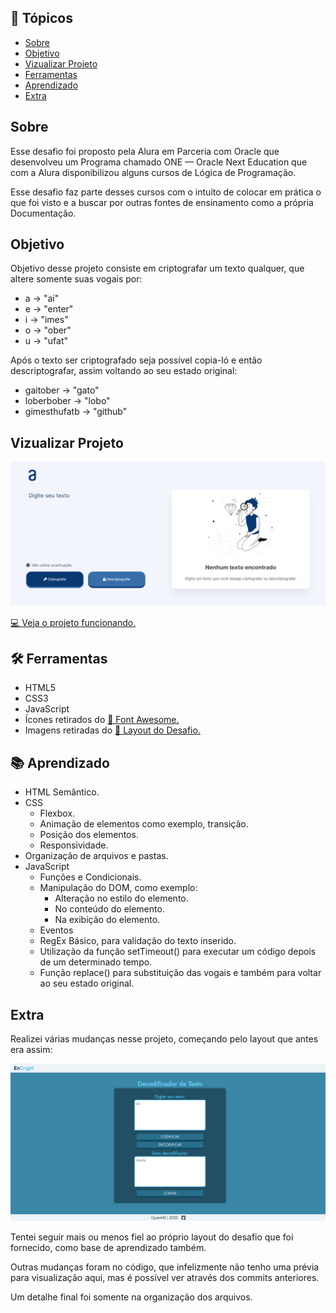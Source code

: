 ## 📌 Tópicos

- [Sobre](#sobre)
- [Objetivo](#objetivo)
- [Vizualizar Projeto](#vizualizar-projeto)
- [Ferramentas](#🛠️-ferramentas)
- [Aprendizado](#📚-aprendizado)
- [Extra](#extra)

## Sobre

Esse desafio foi proposto pela Alura em Parceria com Oracle que desenvolveu um Programa chamado ONE — Oracle Next Education que com a Alura disponibilizou alguns cursos de Lógica de Programação.

Esse desafio faz parte desses cursos com o intuito de colocar em prática o que foi visto e a buscar por outras fontes de ensinamento como a própria Documentação.

## Objetivo

Objetivo desse projeto consiste em criptografar um texto qualquer, que altere somente suas vogais por:

- a -> "ai"
- e -> "enter"
- i -> "imes"
- o -> "ober"
- u -> "ufat"

Após o texto ser criptografado seja possível copia-ló e então descriptografar, assim voltando ao seu estado original:

- gaitober -> "gato"
- loberbober -> "lobo"
- gimesthufatb -> "github"

## Vizualizar Projeto

![Imagem do Projeto](./.github/preview.png)

[💻 Veja o projeto funcionando.](https://joaopdr3.github.io/text-decoder-challenge/)

## 🛠️ Ferramentas

- HTML5
- CSS3
- JavaScript
- Ícones retirados do [🔗 Font Awesome.](https://fontawesome.com/)
- Imagens retiradas do [🔗 Layout do Desafio.](<https://www.figma.com/file/XqmWWW3PcR2nL1MQbyjrB8/Alura-Challenge---Desafio-1---L%C3%B3gica-(Copy)?node-id=0%3A1>)

## 📚 Aprendizado

- HTML Semântico.
- CSS
  - Flexbox.
  - Animação de elementos como exemplo, transição.
  - Posição dos elementos.
  - Responsividade.
- Organização de arquivos e pastas.
- JavaScript
  - Funções e Condicionais.
  - Manipulação do DOM, como exemplo:
    - Alteração no estilo do elemento.
    - No conteúdo do elemento.
    - Na exibição do elemento.
  - Eventos
  - RegEx Básico, para validação do texto inserido.
  - Utilização da função setTimeout() para executar um código depois de um determinado tempo.
  - Função replace() para substituição das vogais e também para voltar ao seu estado original.

## Extra

Realizei várias mudanças nesse projeto, começando pelo layout que antes era assim:

![Imagem do Projeto anterior](./.github/previous-layout.png)

Tentei seguir mais ou menos fiel ao próprio layout do desafio que foi fornecido, como base de aprendizado também.

Outras mudanças foram no código, que infelizmente não tenho uma prévia para visualização aqui, mas é possível ver através dos commits anteriores.

Um detalhe final foi somente na organização dos arquivos.

